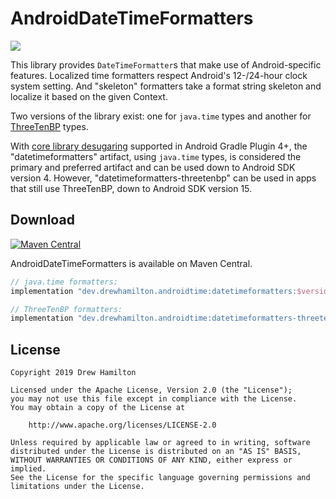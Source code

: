 # AndroidDateTimeFormatters
[![](https://github.com/drewhamilton/AndroidDateTimeFormatters/workflows/CI/badge.svg?branch=main)](https://github.com/drewhamilton/AndroidDateTimeFormatters/actions?query=workflow%3ACI+branch%3Amain)

This library provides `DateTimeFormatter`s that make use of Android-specific features. Localized
time formatters respect Android's 12-/24-hour clock system setting. And "skeleton" formatters take a
format string skeleton and localize it based on the given Context.

Two versions of the library exist: one for `java.time` types and another for
[ThreeTenBP](https://github.com/ThreeTen/threetenbp) types.

With [core library
desugaring](https://developer.android.com/studio/write/java8-support#library-desugaring) supported
in Android Gradle Plugin 4+, the "datetimeformatters" artifact, using `java.time` types, is
considered the primary and preferred artifact and can be used down to Android SDK version 4.
However, "datetimeformatters-threetenbp" can be used in apps that still use ThreeTenBP, down to
Android SDK version 15.

## Download
[![Maven Central](https://maven-badges.herokuapp.com/maven-central/dev.drewhamilton.androidtime/datetimeformatters/badge.svg)](https://maven-badges.herokuapp.com/maven-central/dev.drewhamilton.androidtime/datetimeformatters)

AndroidDateTimeFormatters is available on Maven Central.

```groovy
// java.time formatters:
implementation "dev.drewhamilton.androidtime:datetimeformatters:$version"

// ThreeTenBP formatters:
implementation "dev.drewhamilton.androidtime:datetimeformatters-threetenbp:$version"
```

## License
```
Copyright 2019 Drew Hamilton

Licensed under the Apache License, Version 2.0 (the "License");
you may not use this file except in compliance with the License.
You may obtain a copy of the License at

    http://www.apache.org/licenses/LICENSE-2.0

Unless required by applicable law or agreed to in writing, software
distributed under the License is distributed on an "AS IS" BASIS,
WITHOUT WARRANTIES OR CONDITIONS OF ANY KIND, either express or implied.
See the License for the specific language governing permissions and
limitations under the License.
```
